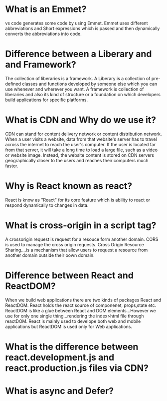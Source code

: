 # What is an Emmet?
vs code generates some code by using Emmet. Emmet uses different abbreviations and Short expressions which is passed and then dynamically converts the abbreviations into code.

# Difference between a Liberary and and Framework?
The collection of liberaries is a framework.
A Liberary is a collection of pre-defined classes and functions developed by someone else which you can use whenever and wherever you want.
A framework is collection of liberaries and also its kind of structure or a foundation on which developers build applications for specific platforms.

# What is CDN and Why do we use it?
 CDN can stand for content delivery network or content distribution network. When a user visits a website, data from that website's server has to travel across the internet to reach the user's computer. If the user is located far from that server, it will take a long time to load a large file, such as a video or website image. Instead, the website content is stored on CDN servers geographically closer to the users and reaches their computers much faster.

 # Why is React known as react?
 React is know as "React" for its core feature which is ability to react or respond dynamically to changes in data.

 # What is cross-origin in a script tag?
 A crossorigin request is request for a resouce form another domain. CORS is used to manage the cross origin requests.
 Cross Origin Resource Sharing....is a mechanism that allow users to request a resource from another domain outside their oown domain.

 # Difference between React and ReactDOM?
 When we build web applications there are two kinds of packages React and ReactDOM.
 React holds the react source of componenet, props,state etc. ReactDOM is like a glue between React and DOM elements...However we use for only one single thing...rendering the index>html file through reactDOM.
 React is mainly used to develope both web and mobile applications but ReactDOM is used only for Web applications.

 # What is the difference between react.development.js and react.production.js files via CDN?


 # What is async and Defer?
  
